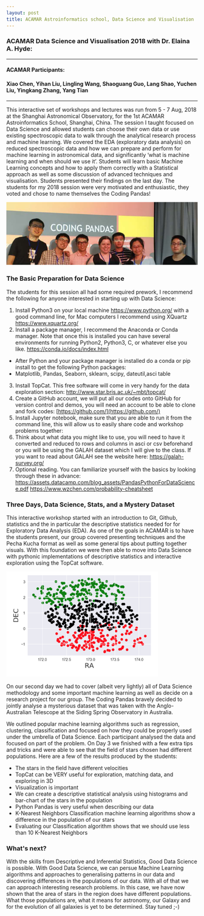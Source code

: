```yaml
---
layout: post
title: ACAMAR Astroinformatics school, Data Science and Visualisation
---
```

### ACAMAR Data Science and Visualisation 2018 with Dr. Elaina A. Hyde: 

----------------
#### ACAMAR Participants: 
#### Xiao Chen, Yihan Liu, Lingling Wang, Shaoguang Guo, Lang Shao, Yuchen Liu, Yingkang Zhang, Yang Tian
--------------

This interactive set of workshops and lectures was run from 5 - 7 Aug, 2018 at the Shanghai Astronomical Observatory, for the 1st ACAMAR Astroinformatics School, Shanghai, China. The session I taught focused on Data Science and allowed students can choose their own data or use existing spectroscopic data to walk through the analytical research process and machine learning. We covered the EDA (exploratory data analysis) on reduced spectroscopic data and how we can prepare and perform for machine learning in astronomical data, and significantly ‘what is machine learning and when should we use it’. Students will learn basic Machine Learning concepts and how to apply them correctly with a Statistical approach as well as some discussion of advanced techniques and visualisation. Students presented their findings on the last day. The students for my 2018 session were very motivated and enthusiastic, they voted and chose to name themselves the Coding Pandas!

![ACARMAR 2018 Data Science Group. Coding Pandas](../images/CodingPandas.png) 

### The Basic Preparation for Data Science

The students for this session all had some required prework, I recommend the following for anyone interested in starting up with Data Science:
1. Install Python3 on your local machine https://www.python.org/  with a good command line, for Mac computers I recommend using XQuartz https://www.xquartz.org/ 
2. Install a package manager, I recommend the Anaconda or Conda manager. Note that once this is installed you can have several environments for running Python2, Python3, C, or whatever else you like. https://conda.io/docs/index.html 
+ After Python and your package manager is installed do a conda or pip install to get the following Python packages:
+ Matplotlib, Pandas, Seaborn, sklearn, scipy, dateutil,asci table
3. Install TopCat. This free software will come in very handy for the data exploration section: http://www.star.bris.ac.uk/~mbt/topcat/ 
4. Create a GitHub account, we will put all our codes onto GitHub for version control and demos, you will need an account to be able to clone and fork codes: [https://github.com/](https://github.com/)
5. Install Jupyter notebook, make sure that you are able to run it from the command line, this will allow us to easily share code and workshop problems together: 
6. Think about what data you might like to use, you will need to have it converted and reduced to rows and columns in asci or csv beforehand or you will be using the GALAH dataset which I will give to the class. If you want to read about GALAH see the website here: https://galah-survey.org/ 
7. Optional reading. You can familiarize yourself with the basics by looking through these in advance:
https://assets.datacamp.com/blog_assets/PandasPythonForDataScience.pdf
https://www.wzchen.com/probability-cheatsheet

### Three Days, Data Science, Stats, and a Mystery Dataset

This interactive workshop started with an introduction to Git, Github, statistics and the in particular the descriptive statistics needed for for Exploratory Data Analysis (EDA). As one of the goals in ACAMAR is to have the students present, our group covered presenting techniques and the Pecha Kucha format as well as some general tips about putting together visuals. With this foundation we were then able to move into Data Science with pythonic implementations of descriptive statistics and interactive exploration using the TopCat software.

<img src="../images/StarImage.png" alt="ACARMAR 2018 Star Field Image (RA and DEC)" style="width: 400px;"/>
<!-- ![ACARMAR 2018 Star Field Image (RA and DEC)](../images/StarImage.png) -->

On our second day we had to cover (albeit very lightly) all of Data Science methodology and some important machine learning as well as decide on a research project for our group. The Coding Pandas bravely decided to jointly analyse a mysterious dataset that was taken with the Anglo-Australian Telescope at the Siding Spring Observatory in Australia.

We outlined popular machine learning algorithms such as regression, clustering, classification and focused on how they could be properly used under the umbrella of Data Science. Each participant analysed the data and focused on part of the problem. On Day 3 we finished with a few extra tips and tricks and were able to see that the field of stars chosen had different populations. Here are a few of the results produced by the students:

* The stars in the field have different velocities
* TopCat can be VERY useful for exploration, matching data, and exploring in 3D
* Visualization is important
* We can create a descriptive statistical analysis using histograms and bar-chart of the stars in the population
* Python Pandas is very useful when describing our data
* K-Nearest Neighbors Classification machine learning algorithms show a difference in the population of our stars
* Evaluating our Classification algorithm shows that we should use less than 10 K-Nearest Neighbors

### What's next?

With the skills from Descriptive and Inferential Statistics, Good Data Science is possible. With Good Data Science, we can persue Machine Learning algorithms and approaches to generalising patterns in our data and discovering differences in the populations of our data. With all of that we can approach interesting research problems. In this case, we have now shown that the area of stars in the region does have different populations. What those populations are, what it means for astronomy, our Galaxy and for the evolution of all galaxies is yet to be determined. Stay tuned ;-)


<!-- Next you can update your site name, avatar and other options using the _config.yml file in the root of your repository (shown below). -->

<!--
![_config.yml]({{ site.baseurl }}/images/config.png)
The easiest way to make your first post is to edit this one. Go into /_posts/ and update the Hello World markdown file. For more instructions head over to the [Jekyll Now repository](https://github.com/barryclark/jekyll-now) on GitHub.
-->
